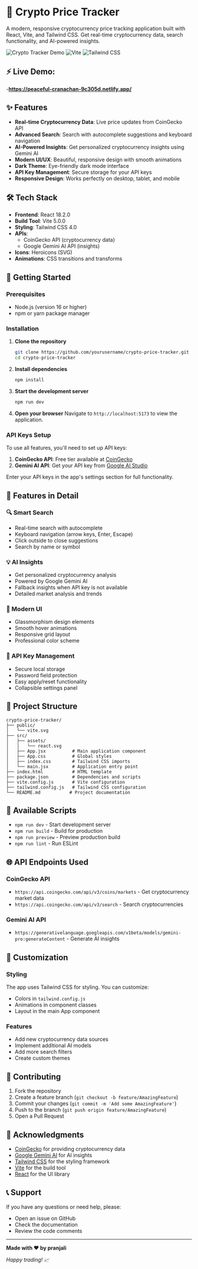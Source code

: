 # 🚀 Crypto Price Tracker

A modern, responsive cryptocurrency price tracking application built with React, Vite, and Tailwind CSS. Get real-time cryptocurrency data, search functionality, and AI-powered insights.

![Crypto Tracker Demo](https://img.shields.io/badge/React-18.2.0-blue?logo=react)
![Vite](https://img.shields.io/badge/Vite-5.0.0-purple?logo=vite)
![Tailwind CSS](https://img.shields.io/badge/Tailwind_CSS-4.0-38B2AC?logo=tailwind-css)

## ⚡ Live Demo:
-**https://peaceful-cranachan-9c305d.netlify.app/**

## ✨ Features

- **Real-time Cryptocurrency Data**: Live price updates from CoinGecko API
- **Advanced Search**: Search with autocomplete suggestions and keyboard navigation
- **AI-Powered Insights**: Get personalized cryptocurrency insights using Gemini AI
- **Modern UI/UX**: Beautiful, responsive design with smooth animations
- **Dark Theme**: Eye-friendly dark mode interface
- **API Key Management**: Secure storage for your API keys
- **Responsive Design**: Works perfectly on desktop, tablet, and mobile

## 🛠️ Tech Stack

- **Frontend**: React 18.2.0
- **Build Tool**: Vite 5.0.0
- **Styling**: Tailwind CSS 4.0
- **APIs**: 
  - CoinGecko API (cryptocurrency data)
  - Google Gemini AI API (insights)
- **Icons**: Heroicons (SVG)
- **Animations**: CSS transitions and transforms

## 🚀 Getting Started

### Prerequisites

- Node.js (version 16 or higher)
- npm or yarn package manager

### Installation

1. **Clone the repository**
   ```bash
   git clone https://github.com/yourusername/crypto-price-tracker.git
   cd crypto-price-tracker
   ```

2. **Install dependencies**
   ```bash
   npm install
   ```

3. **Start the development server**
   ```bash
   npm run dev
   ```

4. **Open your browser**
   Navigate to `http://localhost:5173` to view the application.

### API Keys Setup

To use all features, you'll need to set up API keys:

1. **CoinGecko API**: Free tier available at [CoinGecko](https://www.coingecko.com/en/api)
2. **Gemini AI API**: Get your API key from [Google AI Studio](https://makersuite.google.com/app/apikey)

Enter your API keys in the app's settings section for full functionality.

## 📱 Features in Detail

### 🔍 Smart Search
- Real-time search with autocomplete
- Keyboard navigation (arrow keys, Enter, Escape)
- Click outside to close suggestions
- Search by name or symbol

### 💡 AI Insights
- Get personalized cryptocurrency analysis
- Powered by Google Gemini AI
- Fallback insights when API key is not available
- Detailed market analysis and trends

### 🎨 Modern UI
- Glassmorphism design elements
- Smooth hover animations
- Responsive grid layout
- Professional color scheme

### 🔐 API Key Management
- Secure local storage
- Password field protection
- Easy apply/reset functionality
- Collapsible settings panel

## 📁 Project Structure

```
crypto-price-tracker/
├── public/
│   └── vite.svg
├── src/
│   ├── assets/
│   │   └── react.svg
│   ├── App.jsx          # Main application component
│   ├── App.css          # Global styles
│   ├── index.css        # Tailwind CSS imports
│   └── main.jsx         # Application entry point
├── index.html           # HTML template
├── package.json         # Dependencies and scripts
├── vite.config.js       # Vite configuration
├── tailwind.config.js   # Tailwind CSS configuration
└── README.md           # Project documentation
```

## 🎯 Available Scripts

- `npm run dev` - Start development server
- `npm run build` - Build for production
- `npm run preview` - Preview production build
- `npm run lint` - Run ESLint

## 🌐 API Endpoints Used

### CoinGecko API
- `https://api.coingecko.com/api/v3/coins/markets` - Get cryptocurrency market data
- `https://api.coingecko.com/api/v3/search` - Search cryptocurrencies

### Gemini AI API
- `https://generativelanguage.googleapis.com/v1beta/models/gemini-pro:generateContent` - Generate AI insights

## 🎨 Customization

### Styling
The app uses Tailwind CSS for styling. You can customize:
- Colors in `tailwind.config.js`
- Animations in component classes
- Layout in the main App component

### Features
- Add new cryptocurrency data sources
- Implement additional AI models
- Add more search filters
- Create custom themes

## 🤝 Contributing

1. Fork the repository
2. Create a feature branch (`git checkout -b feature/AmazingFeature`)
3. Commit your changes (`git commit -m 'Add some AmazingFeature'`)
4. Push to the branch (`git push origin feature/AmazingFeature`)
5. Open a Pull Request


## 🙏 Acknowledgments

- [CoinGecko](https://www.coingecko.com/) for providing cryptocurrency data
- [Google Gemini AI](https://ai.google.dev/) for AI insights
- [Tailwind CSS](https://tailwindcss.com/) for the styling framework
- [Vite](https://vitejs.dev/) for the build tool
- [React](https://reactjs.org/) for the UI library

## 📞 Support

If you have any questions or need help, please:
- Open an issue on GitHub
- Check the documentation
- Review the code comments

---

**Made with ❤️ by pranjali**

*Happy trading! 📈*
